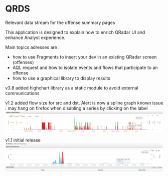 # QRDS
Relevant data stream for the offense summary pages

This application is designed to explain how to enrich QRadar UI and enhance Analyst experience.

Main topics adresses are :
- how to use Fragments to insert your dev in an existing QRadar screen (offenses)
- AQL request and how to isolate events and flows that participate to an offense
- how to use a graphical library to display results


v3.8
added highchart library as a static module to avoid external communications

v1.2
added flow size for src and dst.
Alert is now a spline graph
known issue : may hang on firefox when disabling a series by clicking on the label
![Screenshot](screencap12.jpeg)

v1.1
initial release
![Screenshot](screencap.jpeg)
